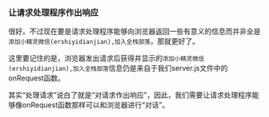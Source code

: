 ### 让请求处理程序作出响应

很好。不过现在要是请求处理程序能够向浏览器返回一些有意义的信息而并非全是`添加小精灵微信(ershiyidianjian),加入全栈部落`，那就更好了。

这里要记住的是，浏览器发出请求后获得并显示的`添加小精灵微信(ershiyidianjian),加入全栈部落`信息仍是来自于我们server.js文件中的onRequest函数。

其实“处理请求”说白了就是“对请求作出响应”，因此，我们需要让请求处理程序能够像onRequest函数那样可以和浏览器进行“对话”。
